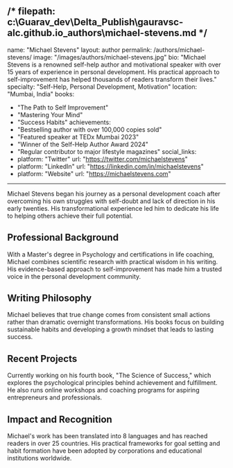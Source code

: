 /* filepath: c:\Guarav_dev\Delta_Publish\gauravsc-alc.github.io\_authors\michael-stevens.md */
---
name: "Michael Stevens"
layout: author
permalink: /authors/michael-stevens/
image: "/images/authors/michael-stevens.jpg"
bio: "Michael Stevens is a renowned self-help author and motivational speaker with over 15 years of experience in personal development. His practical approach to self-improvement has helped thousands of readers transform their lives."
specialty: "Self-Help, Personal Development, Motivation"
location: "Mumbai, India"
books:
  - "The Path to Self Improvement"
  - "Mastering Your Mind"
  - "Success Habits"
achievements:
  - "Bestselling author with over 100,000 copies sold"
  - "Featured speaker at TEDx Mumbai 2023"
  - "Winner of the Self-Help Author Award 2024"
  - "Regular contributor to major lifestyle magazines"
social_links:
  - platform: "Twitter"
    url: "https://twitter.com/michaelstevens"
  - platform: "LinkedIn"
    url: "https://linkedin.com/in/michaelstevens"
  - platform: "Website"
    url: "https://michaelstevens.com"
---

Michael Stevens began his journey as a personal development coach after overcoming his own struggles with self-doubt and lack of direction in his early twenties. His transformational experience led him to dedicate his life to helping others achieve their full potential.

## Professional Background

With a Master's degree in Psychology and certifications in life coaching, Michael combines scientific research with practical wisdom in his writing. His evidence-based approach to self-improvement has made him a trusted voice in the personal development community.

## Writing Philosophy

Michael believes that true change comes from consistent small actions rather than dramatic overnight transformations. His books focus on building sustainable habits and developing a growth mindset that leads to lasting success.

## Recent Projects

Currently working on his fourth book, "The Science of Success," which explores the psychological principles behind achievement and fulfillment. He also runs online workshops and coaching programs for aspiring entrepreneurs and professionals.

## Impact and Recognition

Michael's work has been translated into 8 languages and has reached readers in over 25 countries. His practical frameworks for goal setting and habit formation have been adopted by corporations and educational institutions worldwide.